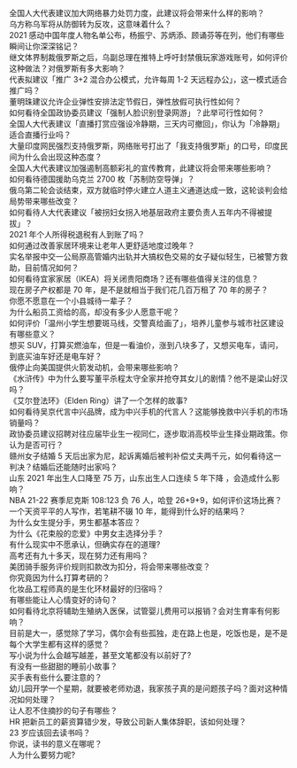 全国人大代表建议加大网络暴力处罚力度，此建议将会带来什么样的影响？  
乌方称乌军将从防御转为反攻，这意味着什么？  
2021 感动中国年度人物名单公布，杨振宁、苏炳添、顾诵芬等在列，他们有哪些瞬间让你深深铭记？  
继文体界制裁俄罗斯之后，乌副总理在推特上呼吁封禁俄玩家游戏账号，如何评价这种做法？对俄罗斯有多大影响？  
代表拟建议「推广 3+2 混合办公模式，允许每周 1-2 天远程办公」，这一模式适合推广吗？  
董明珠建议允许企业弹性安排法定节假日，弹性放假可执行性如何？  
如何看待全国政协委员建议「强制人脸识别登录网游」？此举可行性如何？  
全国人大代表建议「直播打赏应强设冷静期，三天内可撤回」，你认为「冷静期」适合直播行业吗？  
大量印度网民强烈支持俄罗斯，网络账号打出了「我支持俄罗斯」的口号，印度民间为什么会出现这种态度？  
全国人大代表建议加强遏制高额彩礼的宣传教育，此建议将会带来哪些影响？  
如何看待德国援助乌克兰 2700 枚「苏制防空导弹」？  
俄乌第二轮会谈结束，双方就临时停火建立人道主义通道达成一致，这轮谈判会给局势带来哪些改变？  
如何看待人大代表建议「被拐妇女拐入地基层政府主要负责人五年内不得被提拔」？  
2021 年个人所得税退税有人到账了吗？  
如何通过改善家居环境来让老年人更舒适地度过晚年？  
实名举报中交一公局原高管婚内出轨并大搞权色交易的女子疑似轻生，已被警方救助，目前情况如何？  
如何看待宜家家居（IKEA）将关闭贵阳商场？还有哪些值得关注的信息？  
现在房子产权都是 70 年，是不是就相当于我们花几百万租了 70 年的房子？  
你愿不愿意在一个小县城待一辈子？  
为什么船员工资给的高，却没有多少人愿意干呢？  
如何评价「温州小学生想要斑马线，交警真给画了」，培养儿童参与城市社区建设有哪些意义？  
想买 SUV，打算买燃油车，但是一看油价，涨到八块多了，又想买电车，请问，到底买油车好还是电车好？  
俄停止向美国提供火箭发动机，会带来哪些影响？  
《水浒传》中为什么要写董平杀程太守全家并抢夺其女儿的剧情？他不是梁山好汉吗？  
《艾尔登法环》（Elden Ring）讲了一个怎样的故事?  
如何看待吴京代言中兴品牌，成为中兴手机的代言人？这能够挽救中兴手机的市场销量吗？  
政协委员建议招聘对往应届毕业生一视同仁，逐步取消高校毕业生择业期政策。你认为是否可行？  
赣州女子结婚 5 天后出家为尼，起诉离婚后被判补偿丈夫两千元，如何看待这一判决？结婚后还能随时出家吗？  
山东 2021 年出生人口降至 75 万，山东出生人口连续 5 年下降 ，会造成什么影响？  
NBA 21-22 赛季尼克斯 108:123 负 76 人，哈登 26+9+9，如何评价这场比赛？  
一个天资平平的人写作，若笔耕不辍 10 年，能得到什么好的结果吗？  
为什么女生提分手，男生都基本答应？  
为什么《花束般的恋爱》中男女主选择分手？  
有什么现实中不愿承认，但确实存在的道理?  
高考还有九十多天，现在努力还有用吗？  
美团骑手服务评价规则扣款改为扣分，将会带来哪些改变？  
你究竟因为什么打算考研的？  
化妆品工程师真的是生化环材最好的归宿吗？  
有哪些能让人心情变好的诗句？  
如何看待北京将辅助生殖纳入医保，试管婴儿费用可以报销？会对生育率有何影响？  
目前是大一，感觉除了学习，偶尔会有些孤独，走在路上也是，吃饭也是，是不是每个大学生都有这样的感觉？  
写小说为什么会越写越差，甚至文笔都没有以前好了?  
有没有一些甜甜的睡前小故事？  
买手表有些什么要注意的？  
幼儿园开学一个星期，就要被老师劝退，我家孩子真的是问题孩子吗？面对这种情况如何处理？  
让人忍不住摘抄的句子有哪些？  
HR 把新员工的薪资算错少发，导致公司新人集体辞职，该如何处理？  
23 岁应该回去读书吗？  
你说，读书的意义在哪呢？  
人为什么要努力呢?  
